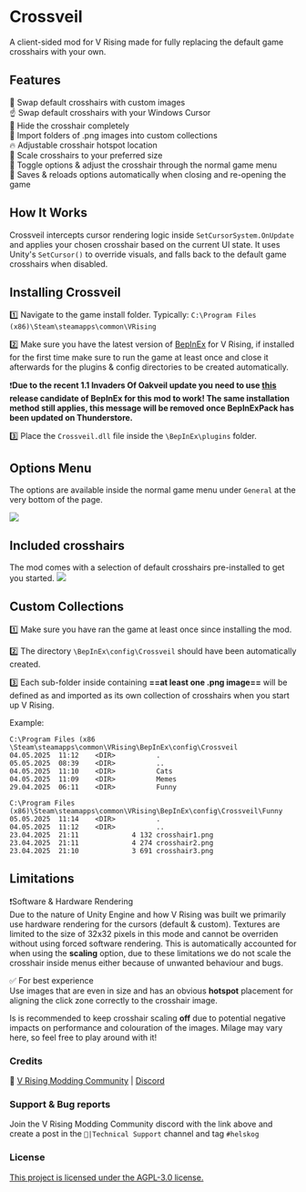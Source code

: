 # Crossveil
A client-sided mod for V Rising made for fully replacing the default game crosshairs with your own.

## Features
🎯 Swap default crosshairs with custom images<br>
☝  Swap default crosshairs with your Windows Cursor<br>
🔎 Hide the crosshair completely<br>
💾 Import folders of .png images into custom collections<br>
🔥 Adjustable crosshair hotspot location<br>
🎯 Scale crosshairs to your preferred size<br>
🔧 Toggle options & adjust the crosshair through the normal game menu<br>
📌 Saves & reloads options automatically when closing and re-opening the game<br>

## How It Works
Crossveil intercepts cursor rendering logic inside `SetCursorSystem.OnUpdate` and applies your chosen crosshair based on the current UI state. It uses Unity's `SetCursor()` to override visuals, and falls back to the default game crosshairs when disabled.

## Installing Crossveil
1️⃣ Navigate to the game install folder. Typically: `C:\Program Files (x86)\Steam\steamapps\common\VRising`<br>

2️⃣ Make sure you have the latest version of [BepInEx](https://thunderstore.io/c/v-rising/p/BepInEx/BepInExPack_V_Rising/) for V Rising, if installed for the first time make sure to run the game at least once and close it afterwards for the plugins & config directories to be created automatically.<br>

❗**Due to the recent 1.1 Invaders Of Oakveil update you need to use [this](https://github.com/decaprime/VRising-Modding/releases/tag/1.733.2) release candidate of BepInEx for this mod to work! The same installation method still applies, this message will be removed once BepInExPack has been updated on Thunderstore.**

3️⃣ ️Place the `Crossveil.dll` file inside the `\BepInEx\plugins` folder.<br>

## Options Menu
The options are available inside the normal game menu under `General` at the very bottom of the page.

<img src="https://i.ibb.co/35Zj9Y2r/optionsmenu.png"/>

## Included crosshairs
The mod comes with a selection of default crosshairs pre-installed to get you started.
<img src="https://i.ibb.co/ynRY6wM7/bg-removed-crosshairselection.png"/>

## Custom Collections
1️⃣ Make sure you have ran the game at least once since installing the mod.<br>

2️⃣ The directory `\BepInEx\config\Crossveil` should have been automatically created.<br>

3️⃣ Each sub-folder inside containing **==at least one .png image==**  will be defined as and imported as its own collection of crosshairs when you start up V Rising.<br>

Example:
```
C:\Program Files (x86 \Steam\steamapps\common\VRising\BepInEx\config\Crossveil
04.05.2025  11:12    <DIR>          .
05.05.2025  08:39    <DIR>          ..
04.05.2025  11:10    <DIR>          Cats
04.05.2025  11:09    <DIR>          Memes
29.04.2025  06:11    <DIR>          Funny

C:\Program Files (x86)\Steam\steamapps\common\VRising\BepInEx\config\Crossveil\Funny
05.05.2025  11:14    <DIR>          .
04.05.2025  11:12    <DIR>          ..
23.04.2025  21:11             4 132 crosshair1.png
23.04.2025  21:11             4 274 crosshair2.png
23.04.2025  21:10             3 691 crosshair3.png
```

## Limitations
❗Software & Hardware Rendering<br>
Due to the nature of Unity Engine and how V Rising was built we primarily use hardware rendering for the cursors (default & custom). Textures are limited to the size of 32x32 pixels in this mode and cannot be overriden without using forced software rendering. This is automatically accounted for when using the **scaling** option, due to these limitations we do not scale the crosshair inside menus either because of unwanted behaviour and bugs.

✅  For best experience<br>
Use images that are even in size and has an obvious **hotspot** placement for aligning the click zone correctly to the crosshair image.

Is is recommended to keep crosshair scaling **off** due to potential negative impacts on performance and colouration of the images. Milage may vary here, so feel free to play around with it!


### Credits
🧛 [V Rising Modding Community](https://wiki.vrisingmods.com/)  |  [Discord](https://discord.com/invite/QG2FmueAG9)

### Support & Bug reports
Join the V Rising Modding Community discord with the link above and create a post in the `🙋|Technical Support` channel and tag `#helskog` 

### License
[This project is licensed under the AGPL-3.0 license.](https://choosealicense.com/licenses/agpl-3.0/#)
